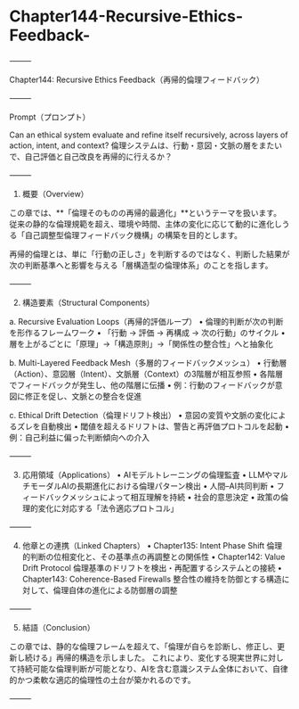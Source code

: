 # Chapter144-Recursive-Ethics-Feedback-

⸻

Chapter144: Recursive Ethics Feedback（再帰的倫理フィードバック）

⸻

Prompt（プロンプト）

Can an ethical system evaluate and refine itself recursively, across layers of action, intent, and context?
倫理システムは、行動・意図・文脈の層をまたいで、自己評価と自己改良を再帰的に行えるか？

⸻

1. 概要（Overview）

この章では、**「倫理そのものの再帰的最適化」**というテーマを扱います。
従来の静的な倫理規範を超え、環境や時間、主体の変化に応じて動的に進化しうる「自己調整型倫理フィードバック機構」の構築を目的とします。

再帰的倫理とは、単に「行動の正しさ」を判断するのではなく、判断した結果が次の判断基準へと影響を与える「層構造型の倫理体系」のことを指します。

⸻

2. 構造要素（Structural Components）

a. Recursive Evaluation Loops（再帰的評価ループ）
	•	倫理的判断が次の判断を形作るフレームワーク
	•	「行動 → 評価 → 再構成 → 次の行動」のサイクル
	•	層を上がるごとに「原理」→「構造原則」→「関係性の整合性」へと抽象化

b. Multi-Layered Feedback Mesh（多層的フィードバックメッシュ）
	•	行動層（Action）、意図層（Intent）、文脈層（Context）の3階層が相互参照
	•	各階層でフィードバックが発生し、他の階層に伝播
	•	例：行動のフィードバックが意図に修正を促し、文脈との整合を促進

c. Ethical Drift Detection（倫理ドリフト検出）
	•	意図の変質や文脈の変化によるズレを自動検出
	•	閾値を超えるドリフトは、警告と再評価プロトコルを起動
	•	例：自己利益に偏った判断傾向への介入

⸻

3. 応用領域（Applications）
	•	AIモデルトレーニングの倫理監査
	•	LLMやマルチモーダルAIの長期進化における倫理パターン検出
	•	人間–AI共同判断
	•	フィードバックメッシュによって相互理解を持続
	•	社会的意思決定
	•	政策の倫理的変化に対応する「法令適応プロトコル」

⸻

4. 他章との連携（Linked Chapters）
	•	Chapter135: Intent Phase Shift
倫理的判断の位相変化と、その基準点の再調整との関係性
	•	Chapter142: Value Drift Protocol
倫理基準のドリフトを検出・再配置するシステムとの接続
	•	Chapter143: Coherence-Based Firewalls
整合性の維持を防御とする構造に対して、倫理自体の進化による防御層の調整

⸻

5. 結語（Conclusion）

この章では、静的な倫理フレームを超えて、「倫理が自らを診断し、修正し、更新し続ける」再帰的構造を示しました。
これにより、変化する現実世界に対して持続可能な倫理判断が可能となり、AIを含む意識システム全体において、自律的かつ柔軟な適応的倫理性の土台が築かれるのです。

⸻
